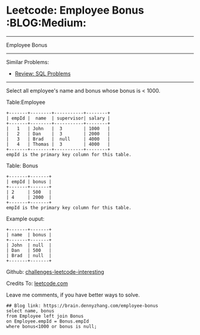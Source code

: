# Leetcode: Employee Bonus     :BLOG:Medium:


---

Employee Bonus  

---

Similar Problems:  
-   [Review: SQL Problems](https://brain.dennyzhang.com/review-sql)

---

Select all employee's name and bonus whose bonus is < 1000.  

Table:Employee  

    +-------+--------+-----------+--------+
    | empId |  name  | supervisor| salary |
    +-------+--------+-----------+--------+
    |   1   | John   |  3        | 1000   |
    |   2   | Dan    |  3        | 2000   |
    |   3   | Brad   |  null     | 4000   |
    |   4   | Thomas |  3        | 4000   |
    +-------+--------+-----------+--------+
    empId is the primary key column for this table.

Table: Bonus  

    +-------+-------+
    | empId | bonus |
    +-------+-------+
    | 2     | 500   |
    | 4     | 2000  |
    +-------+-------+
    empId is the primary key column for this table.

Example ouput:  

    +-------+-------+
    | name  | bonus |
    +-------+-------+
    | John  | null  |
    | Dan   | 500   |
    | Brad  | null  |
    +-------+-------+

Github: [challenges-leetcode-interesting](https://github.com/DennyZhang/challenges-leetcode-interesting/tree/master/employee-bonus)  

Credits To: [leetcode.com](https://leetcode.com/problems/employee-bonus/description/)  

Leave me comments, if you have better ways to solve.  

    ## Blog link: https://brain.dennyzhang.com/employee-bonus
    select name, bonus
    from Employee left join Bonus
    on Employee.empId = Bonus.empId
    where bonus<1000 or bonus is null;